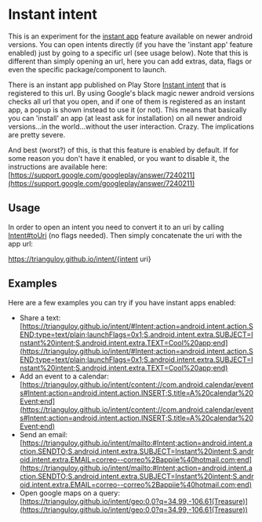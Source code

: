 # Instant intent
This is an experiment for the [instant app](https://support.google.com/googleplay/answer/7683278) feature available on newer android versions. You can open intents directly (if you have the 'instant app' feature enabled) just by going to a specific url (see usage below). Note that this is different than simply opening an url, here you can add extras, data, flags or even the specific package/component to launch.

There is an instant app published on Play Store [Instant intent](https://play.google.com/store/apps/details?id=com.trianguloy.instantintent) that is registered to this url. By using Google's black magic newer android versions checks all url that you open, and if one of them is registered as an instant app, a popup is shown instead to use it (or not). This means that basically you can 'install' an app (at least ask for installation) on all newer android versions...in the world...without the user interaction. Crazy. The implications are pretty severe.

And best (worst?) of this, is that this feature is enabled by default. If for some reason you don't have it enabled, or you want to disable it, the instructions are available here: [https://support.google.com/googleplay/answer/7240211](https://support.google.com/googleplay/answer/7240211)

## Usage 
In order to open an intent you need to convert it to an uri by calling [Intent#toUri](https://developer.android.com/reference/android/content/Intent.html#toUri(int)) (no flags needed). Then simply concatenate the uri with the app url:

https://trianguloy.github.io/intent/{intent uri}

## Examples
Here are a few examples you can try if you have instant apps enabled:
* Share a text: [https://trianguloy.github.io/intent/#Intent;action=android.intent.action.SEND;type=text/plain;launchFlags=0x1;S.android.intent.extra.SUBJECT=Instant%20intent;S.android.intent.extra.TEXT=Cool%20app;end](https://trianguloy.github.io/intent/#Intent;action=android.intent.action.SEND;type=text/plain;launchFlags=0x1;S.android.intent.extra.SUBJECT=Instant%20intent;S.android.intent.extra.TEXT=Cool%20app;end)
* Add an event to a calendar: [https://trianguloy.github.io/intent/content://com.android.calendar/events#Intent;action=android.intent.action.INSERT;S.title=A%20calendar%20Event;end](https://trianguloy.github.io/intent/content://com.android.calendar/events#Intent;action=android.intent.action.INSERT;S.title=A%20calendar%20Event;end)
* Send an email: [https://trianguloy.github.io/intent/mailto:#Intent;action=android.intent.action.SENDTO;S.android.intent.extra.SUBJECT=Instant%20intent;S.android.intent.extra.EMAIL=correo--correo%2Bappiie%40hotmail.com;end](https://trianguloy.github.io/intent/mailto:#Intent;action=android.intent.action.SENDTO;S.android.intent.extra.SUBJECT=Instant%20intent;S.android.intent.extra.EMAIL=correo--correo%2Bappiie%40hotmail.com;end)
* Open google maps on a query: [https://trianguloy.github.io/intent/geo:0,0?q=34.99,-106.61(Treasure)](https://trianguloy.github.io/intent/geo:0,0?q=34.99,-106.61(Treasure))
